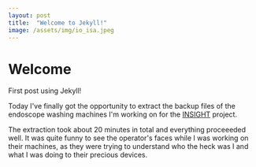 ```yaml
---
layout: post
title:  "Welcome to Jekyll!"
image: /assets/img/io_isa.jpeg
---
```


# Welcome
First post using Jekyll!

Today I've finally got the opportunity to extract the backup files of the endoscope washing machines I'm working on for the [INSIGHT](../Projects/INSIGHT/readme.md) project.

The extraction took about 20 minutes in total and everything proceeeded well. It was quite funny to see the operator's faces while I was working on their machines, as they were trying to understand who the heck was I and what I was doing to their precious devices.
